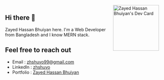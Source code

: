 <div align="left">
<a href="https://app.daily.dev/zhshuvo"><img align="right" src="https://api.daily.dev/devcards/440dde25d30d461e9839b118f1c2da31.png?r=6gc" width="150" alt="Zayed Hassan Bhuiyan's Dev Card"/></a>
</div>

## Hi there 👋

Zayed Hassan Bhuiyan here. I'm a Web Developer from Bangladesh and I know MERN stack.

## Feel free to reach out

-   Email : zhshuvo99@gmail.com
-   LinkedIn : [zhshuvo](https://www.linkedin.com/in/zhshuvo/)
-   Portfolio : [Zayed Hassan Bhuiyan](https://zayed-hassan.netlify.app/)
